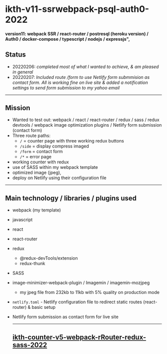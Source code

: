 # ikth-v11-ssrwebpack-psql-auth0-2022

#### version11: webpack SSR / react-router / postresql (heroku version) / Auth0 / docker-compose / typescript / nodejs / expressjs",

## Status

- 20220206: _completed most of what I wanted to achieve, & am pleased in general_
- 20220207: _Included route /form to use Netlify form submmision as contact form. All is working fine on live site & added a notification settings to send form submission to my yahoo email_

---

## Mission

- Wanted to test out: webpack / react / react-router / redux / sass / redux devtools / webpack image optimization plugins / Netlify form submission (contact form)
- Three route paths:
  - `/` = counter page with three working redux buttons
  - `/side` = display compress imaged
  - `/form` = contact form
  - `/*` = error page
- working counter with redux
- use of SASS within my webpack template
- optimized image (jpeg),
- deploy on Netlify using their configuration file

---

## Main technology / libraries / plugins used

- webpack (my template)
- javascript
- react
- react-router
- redux
  - @redux-devTools/extension
  - redux-thunk
- SASS
- image-minimizer-webpack-plugin / Imagemin / imagemin-mozjpeg
  - my jpeg file from 232kb to 11kb with 5% quality on production mode
- `netlify.toml` - Netlify configuration file to redirect static routes (react-router) & basic setup
- Netlify form submission as contact form for live site

  ***

  ## [ikth-counter-v5-webpack-rRouter-redux-sass-2022](https://github.com/RechadSalma/ikth-counter-v5-webpack-rRouter-redux-sass-2022)
